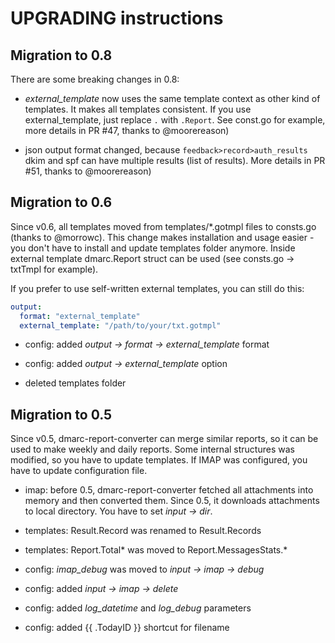 UPGRADING instructions
======================

Migration to 0.8
----------------

There are some breaking changes in 0.8:

* *external_template* now uses the same template context as other kind of templates. It makes all
  templates consistent. If you use external_template, just replace `.` with `.Report`. See const.go
  for example, more details in PR #47, thanks to @moorereason)

* json output format changed, because `feedback>record>auth_results` dkim and spf can have
  multiple results (list of results). More details in PR #51, thanks to @moorereason)

Migration to 0.6
----------------

Since v0.6, all templates moved from templates/*.gotmpl files to consts.go (thanks to @morrowc).
This change makes installation and usage easier - you don't have to install and update templates
folder anymore. Inside external template dmarc.Report struct can be used (see consts.go -> txtTmpl
for example).

If you prefer to use self-written external templates, you can still do this:

```yaml
output:
  format: "external_template"
  external_template: "/path/to/your/txt.gotmpl"
```

* config: added *output -> format -> external_template* format

* config: added *output -> external_template* option

* deleted templates folder

Migration to 0.5
----------------

Since v0.5, dmarc-report-converter can merge similar reports, so it can be used to make weekly and
daily reports. Some internal structures was modified, so you have to update templates. If IMAP was
configured, you have to update configuration file.

* imap: before 0.5, dmarc-report-converter fetched all attachments into memory and then converted
  them. Since 0.5, it downloads attachments to local directory. You have to set *input -> dir*.

* templates: Result.Record was renamed to Result.Records

* templates: Report.Total* was moved to Report.MessagesStats.*

* config: *imap_debug* was moved to *input -> imap -> debug*

* config: added *input -> imap -> delete*

* config: added *log_datetime* and *log_debug* parameters

* config: added {{ .TodayID }} shortcut for filename
